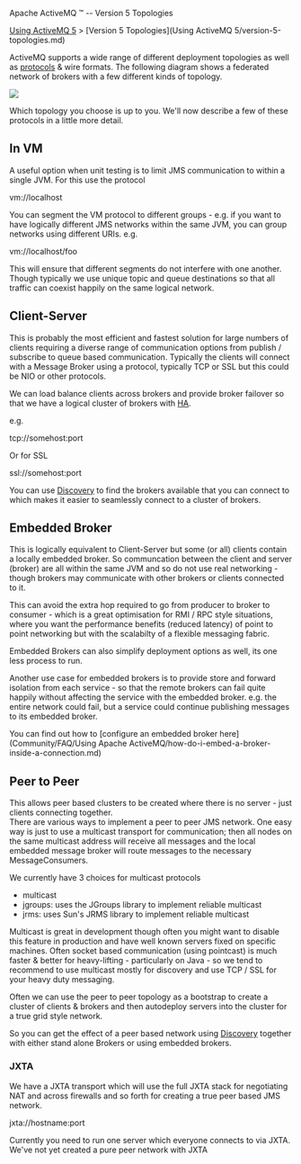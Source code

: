 Apache ActiveMQ ™ -- Version 5 Topologies 

[Using ActiveMQ 5](using-activemq-5.md) > [Version 5 Topologies](Using ActiveMQ 5/version-5-topologies.md)


ActiveMQ supports a wide range of different deployment topologies as well as [protocols](FeaturesFeatures/Features/uri-Connectivity/protocols.md) & wire formats. The following diagram shows a federated network of brokers with a few different kinds of topology.

[![](/images/BrokerTopology-1.png)](http://activemq.org/BrokerTopology.pdf)

Which topology you choose is up to you. We'll now describe a few of these protocols in a little more detail.

In VM
-----

A useful option when unit testing is to limit JMS communication to within a single JVM. For this use the protocol

vm://localhost

You can segment the VM protocol to different groups - e.g. if you want to have logically different JMS networks within the same JVM, you can group networks using different URIs. e.g.

vm://localhost/foo

This will ensure that different segments do not interfere with one another. Though typically we use unique topic and queue destinations so that all traffic can coexist happily on the same logical network.

Client-Server
-------------

This is probably the most efficient and fastest solution for large numbers of clients requiring a diverse range of communication options from publish / subscribe to queue based communication. Typically the clients will connect with a Message Broker using a protocol, typically TCP or SSL but this could be NIO or other protocols.

We can load balance clients across brokers and provide broker failover so that we have a logical cluster of brokers with [HA](Community/FAQ/TerminologyCommunity/FAQ/Terminology/Community/FAQ/Terminology/ha.md).

e.g.

tcp://somehost:port

Or for SSL

ssl://somehost:port

You can use [Discovery](Features/discovery.md) to find the brokers available that you can connect to which makes it easier to seamlessly connect to a cluster of brokers.

Embedded Broker
---------------

This is logically equivalent to Client-Server but some (or all) clients contain a locally embedded broker. So communcation between the client and server (broker) are all within the same JVM and so do not use real networking - though brokers may communicate with other brokers or clients connected to it.

This can avoid the extra hop required to go from producer to broker to consumer - which is a great optimisation for RMI / RPC style situations, where you want the performance benefits (reduced latency) of point to point networking but with the scalabilty of a flexible messaging fabric.

Embedded Brokers can also simplify deployment options as well, its one less process to run.

Another use case for embedded brokers is to provide store and forward isolation from each service - so that the remote brokers can fail quite happily without affecting the service with the embedded broker. e.g. the entire network could fail, but a service could continue publishing messages to its embedded broker.

You can find out how to [configure an embedded broker here](Community/FAQ/Using Apache ActiveMQ/how-do-i-embed-a-broker-inside-a-connection.md)

Peer to Peer
------------

This allows peer based clusters to be created where there is no server - just clients connecting together.  
There are various ways to implement a peer to peer JMS network. One easy way is just to use a multicast transport for communication; then all nodes on the same multicast address will receive all messages and the local embedded message broker will route messages to the necessary MessageConsumers.

We currently have 3 choices for multicast protocols

*   multicast
*   jgroups: uses the JGroups library to implement reliable multicast
*   jrms: uses Sun's JRMS library to implement reliable multicast

Multicast is great in development though often you might want to disable this feature in production and have well known servers fixed on specific machines. Often socket based communication (using pointcast) is much faster & better for heavy-lifting - particularly on Java - so we tend to recommend to use multicast mostly for discovery and use TCP / SSL for your heavy duty messaging.

Often we can use the peer to peer topology as a bootstrap to create a cluster of clients & brokers and then autodeploy servers into the cluster for a true grid style network.

So you can get the effect of a peer based network using [Discovery](Features/discovery.md) together with either stand alone Brokers or using embedded brokers.

### JXTA

We have a JXTA transport which will use the full JXTA stack for negotiating NAT and across firewalls and so forth for creating a true peer based JMS network.

jxta://hostname:port

Currently you need to run one server which everyone connects to via JXTA. We've not yet created a pure peer network with JXTA

